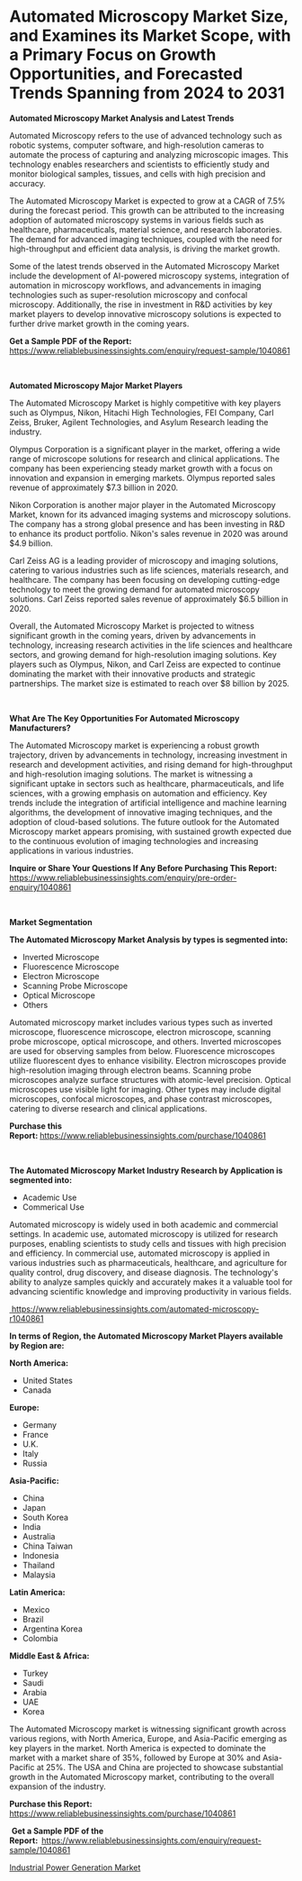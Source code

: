 <p><h1>Automated Microscopy Market Size, and Examines its Market Scope, with a Primary Focus on Growth Opportunities, and Forecasted Trends Spanning from 2024 to 2031</h1></p><p><strong>Automated Microscopy Market Analysis and Latest Trends</strong></p>
<p><p>Automated Microscopy refers to the use of advanced technology such as robotic systems, computer software, and high-resolution cameras to automate the process of capturing and analyzing microscopic images. This technology enables researchers and scientists to efficiently study and monitor biological samples, tissues, and cells with high precision and accuracy.</p><p>The Automated Microscopy Market is expected to grow at a CAGR of 7.5% during the forecast period. This growth can be attributed to the increasing adoption of automated microscopy systems in various fields such as healthcare, pharmaceuticals, material science, and research laboratories. The demand for advanced imaging techniques, coupled with the need for high-throughput and efficient data analysis, is driving the market growth.</p><p>Some of the latest trends observed in the Automated Microscopy Market include the development of AI-powered microscopy systems, integration of automation in microscopy workflows, and advancements in imaging technologies such as super-resolution microscopy and confocal microscopy. Additionally, the rise in investment in R&D activities by key market players to develop innovative microscopy solutions is expected to further drive market growth in the coming years.</p></p>
<p><strong>Get a Sample PDF of the Report:&nbsp;</strong> <a href="https://www.reliablebusinessinsights.com/enquiry/request-sample/1040861">https://www.reliablebusinessinsights.com/enquiry/request-sample/1040861</a></p>
<p>&nbsp;</p>
<p><strong>Automated Microscopy Major Market Players</strong></p>
<p><p>The Automated Microscopy Market is highly competitive with key players such as Olympus, Nikon, Hitachi High Technologies, FEI Company, Carl Zeiss, Bruker, Agilent Technologies, and Asylum Research leading the industry. </p><p>Olympus Corporation is a significant player in the market, offering a wide range of microscope solutions for research and clinical applications. The company has been experiencing steady market growth with a focus on innovation and expansion in emerging markets. Olympus reported sales revenue of approximately $7.3 billion in 2020.</p><p>Nikon Corporation is another major player in the Automated Microscopy Market, known for its advanced imaging systems and microscopy solutions. The company has a strong global presence and has been investing in R&D to enhance its product portfolio. Nikon's sales revenue in 2020 was around $4.9 billion.</p><p>Carl Zeiss AG is a leading provider of microscopy and imaging solutions, catering to various industries such as life sciences, materials research, and healthcare. The company has been focusing on developing cutting-edge technology to meet the growing demand for automated microscopy solutions. Carl Zeiss reported sales revenue of approximately $6.5 billion in 2020.</p><p>Overall, the Automated Microscopy Market is projected to witness significant growth in the coming years, driven by advancements in technology, increasing research activities in the life sciences and healthcare sectors, and growing demand for high-resolution imaging solutions. Key players such as Olympus, Nikon, and Carl Zeiss are expected to continue dominating the market with their innovative products and strategic partnerships. The market size is estimated to reach over $8 billion by 2025.</p></p>
<p>&nbsp;</p>
<p><strong>What Are The Key Opportunities For Automated Microscopy Manufacturers?</strong></p>
<p><p>The Automated Microscopy market is experiencing a robust growth trajectory, driven by advancements in technology, increasing investment in research and development activities, and rising demand for high-throughput and high-resolution imaging solutions. The market is witnessing a significant uptake in sectors such as healthcare, pharmaceuticals, and life sciences, with a growing emphasis on automation and efficiency. Key trends include the integration of artificial intelligence and machine learning algorithms, the development of innovative imaging techniques, and the adoption of cloud-based solutions. The future outlook for the Automated Microscopy market appears promising, with sustained growth expected due to the continuous evolution of imaging technologies and increasing applications in various industries.</p></p>
<p><strong>Inquire or Share Your Questions If Any Before Purchasing This Report:</strong> <a href="https://www.reliablebusinessinsights.com/enquiry/pre-order-enquiry/1040861">https://www.reliablebusinessinsights.com/enquiry/pre-order-enquiry/1040861</a></p>
<p>&nbsp;</p>
<p><strong>Market Segmentation</strong></p>
<p><strong>The Automated Microscopy Market Analysis by types is segmented into:</strong></p>
<p><ul><li>Inverted Microscope</li><li>Fluorescence Microscope</li><li>Electron Microscope</li><li>Scanning Probe Microscope</li><li>Optical Microscope</li><li>Others</li></ul></p>
<p><p>Automated microscopy market includes various types such as inverted microscope, fluorescence microscope, electron microscope, scanning probe microscope, optical microscope, and others. Inverted microscopes are used for observing samples from below. Fluorescence microscopes utilize fluorescent dyes to enhance visibility. Electron microscopes provide high-resolution imaging through electron beams. Scanning probe microscopes analyze surface structures with atomic-level precision. Optical microscopes use visible light for imaging. Other types may include digital microscopes, confocal microscopes, and phase contrast microscopes, catering to diverse research and clinical applications.</p></p>
<p><strong>Purchase this Report:&nbsp;</strong><a href="https://www.reliablebusinessinsights.com/purchase/1040861">https://www.reliablebusinessinsights.com/purchase/1040861</a></p>
<p>&nbsp;</p>
<p><strong>The Automated Microscopy Market Industry Research by Application is segmented into:</strong></p>
<p><ul><li>Academic Use</li><li>Commerical Use</li></ul></p>
<p><p>Automated microscopy is widely used in both academic and commercial settings. In academic use, automated microscopy is utilized for research purposes, enabling scientists to study cells and tissues with high precision and efficiency. In commercial use, automated microscopy is applied in various industries such as pharmaceuticals, healthcare, and agriculture for quality control, drug discovery, and disease diagnosis. The technology's ability to analyze samples quickly and accurately makes it a valuable tool for advancing scientific knowledge and improving productivity in various fields.</p></p>
<p><a href="https://www.reliablebusinessinsights.com/automated-microscopy-r1040861">&nbsp;https://www.reliablebusinessinsights.com/automated-microscopy-r1040861</a></p>
<p><strong>In terms of Region, the Automated Microscopy Market Players available by Region are:</strong></p>
<p>
    <p> <strong> North America: </strong>
        <ul>
            <li>United States</li>
            <li>Canada</li>
        </ul>
        </p> 
    <p> <strong> Europe: </strong>
        <ul>
            <li>Germany</li>
            <li>France</li>
            <li>U.K.</li>
            <li>Italy</li>
            <li>Russia</li>
        </ul>
        </p> 
    <p> <strong> Asia-Pacific: </strong>
        <ul>
            <li>China</li>
            <li>Japan</li>
            <li>South Korea</li>
            <li>India</li>
            <li>Australia</li>
            <li>China Taiwan</li>
            <li>Indonesia</li>
            <li>Thailand</li>
            <li>Malaysia</li>
        </ul>
        </p> 
    <p> <strong> Latin America: </strong>
        <ul>
            <li>Mexico</li>
            <li>Brazil</li>
            <li>Argentina Korea</li>
            <li>Colombia</li>
        </ul>
        </p> 
    <p> <strong> Middle East & Africa: </strong>
        <ul>
            <li>Turkey</li>
            <li>Saudi</li>
            <li>Arabia</li>
            <li>UAE</li>
            <li>Korea</li>
        </ul>
    </p>
    </p>
<p><p>The Automated Microscopy market is witnessing significant growth across various regions, with North America, Europe, and Asia-Pacific emerging as key players in the market. North America is expected to dominate the market with a market share of 35%, followed by Europe at 30% and Asia-Pacific at 25%. The USA and China are projected to showcase substantial growth in the Automated Microscopy market, contributing to the overall expansion of the industry.</p></p>
<p><strong>Purchase this Report: </strong><a href="https://www.reliablebusinessinsights.com/purchase/1040861">https://www.reliablebusinessinsights.com/purchase/1040861</a></p>
<p>&nbsp;<strong>Get a Sample PDF of the Report:&nbsp;&nbsp;</strong><a href="https://www.reliablebusinessinsights.com/enquiry/request-sample/1040861">https://www.reliablebusinessinsights.com/enquiry/request-sample/1040861</a></p>
<p><strong></strong></p>
<p><p><a href="https://github.com/caicuccucga/Market-Research-Report-List-1/blob/main/industrial-power-generation-market.md">Industrial Power Generation Market</a></p></p>